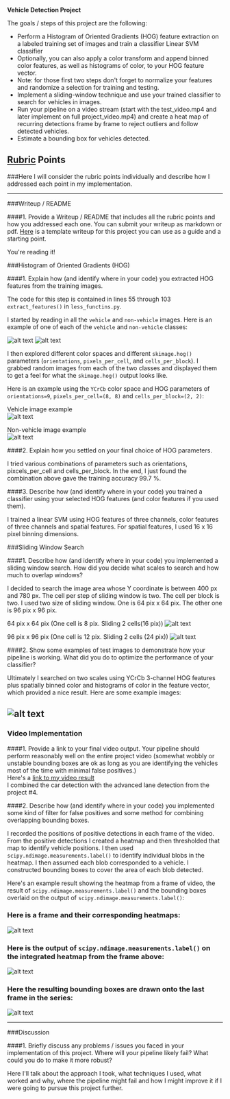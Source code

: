 **Vehicle Detection Project**

The goals / steps of this project are the following:

* Perform a Histogram of Oriented Gradients (HOG) feature extraction on a labeled training set of images and train a classifier Linear SVM classifier
* Optionally, you can also apply a color transform and append binned color features, as well as histograms of color, to your HOG feature vector.
* Note: for those first two steps don't forget to normalize your features and randomize a selection for training and testing.
* Implement a sliding-window technique and use your trained classifier to search for vehicles in images.
* Run your pipeline on a video stream (start with the test_video.mp4 and later implement on full project_video.mp4) and create a heat map of recurring detections frame by frame to reject outliers and follow detected vehicles.
* Estimate a bounding box for vehicles detected.

[//]: # (Image References)
[image1-1]: ./output_images/image0000.png
[image1-2]: ./output_images/image8.png
[image2-1]: ./output_images/image0000_hog.jpg
[image2-2]: ./output_images/image7_hog.jpg
[image3-1]: ./output_images/figure_1.png
[image3-2]: ./output_images/figure_2.png
[image4]: ./output_images/examples.jpg
[image5]: ./output_images/examples2.jpg
[image6]: ./output_images/example3.jpg
[image7]: ./output_images/example4.jpg
[video1]: ./project_video.mp4

## [Rubric](https://review.udacity.com/#!/rubrics/513/view) Points
###Here I will consider the rubric points individually and describe how I addressed each point in my implementation.  

---
###Writeup / README

####1. Provide a Writeup / README that includes all the rubric points and how you addressed each one.  You can submit your writeup as markdown or pdf.  [Here](https://github.com/udacity/CarND-Vehicle-Detection/blob/master/writeup_template.md) is a template writeup for this project you can use as a guide and a starting point.  

You're reading it!

###Histogram of Oriented Gradients (HOG)

####1. Explain how (and identify where in your code) you extracted HOG features from the training images.

The code for this step is contained in lines 55 through 103 `extract_features()` in `less_functins.py`.

I started by reading in all the `vehicle` and `non-vehicle` images.  Here is an example of one of each of the `vehicle` and `non-vehicle` classes:

![alt text][image1-1] ![alt text][image1-2]

I then explored different color spaces and different `skimage.hog()` parameters (`orientations`, `pixels_per_cell`, and `cells_per_block`).  I grabbed random images from each of the two classes and displayed them to get a feel for what the `skimage.hog()` output looks like.

Here is an example using the `YCrCb` color space and HOG parameters of `orientations=9`, `pixels_per_cell=(8, 8)` and `cells_per_block=(2, 2)`:

Vehicle image example  
![alt text][image2-1]

Non-vehicle image example  
![alt text][image2-2]


####2. Explain how you settled on your final choice of HOG parameters.

I tried various combinations of parameters such as orientations, pixcels_per_cell and cells_per_block.
In the end, I just found the combination above gave the training accuracy 99.7 %.

####3. Describe how (and identify where in your code) you trained a classifier using your selected HOG features (and color features if you used them).

I trained a linear SVM using HOG features of three channels, color features of three channels and spatial features. For spatial features, I used 16 x 16 pixel binning dimensions.

###Sliding Window Search

####1. Describe how (and identify where in your code) you implemented a sliding window search.  How did you decide what scales to search and how much to overlap windows?

I decided to search the image area whose Y coordinate is between 400 px and 780 px. The cell per step of sliding window is two. The cell per block is two. I used two size of sliding window. One is 64 pix x 64 pix. The other one is 96 pix x 96 pix.

64 pix x 64 pix (One cell is 8 pix. Sliding 2 cells(16 pix))
![alt text][image3-1]

96 pix x 96 pix (One cell is 12 pix. Sliding 2 cells (24 pix))
![alt text][image3-2]

####2. Show some examples of test images to demonstrate how your pipeline is working.  What did you do to optimize the performance of your classifier?

Ultimately I searched on two scales using YCrCb 3-channel HOG features plus spatially binned color and histograms of color in the feature vector, which provided a nice result.  Here are some example images:

![alt text][image4]
---

### Video Implementation

####1. Provide a link to your final video output.  Your pipeline should perform reasonably well on the entire project video (somewhat wobbly or unstable bounding boxes are ok as long as you are identifying the vehicles most of the time with minimal false positives.)  
Here's a [link to my video result](./CarDetect_Lane.mp4)  
I combined the car detection with the advanced lane detection from the project #4.


####2. Describe how (and identify where in your code) you implemented some kind of filter for false positives and some method for combining overlapping bounding boxes.

I recorded the positions of positive detections in each frame of the video.  From the positive detections I created a heatmap and then thresholded that map to identify vehicle positions.  I then used `scipy.ndimage.measurements.label()` to identify individual blobs in the heatmap.  I then assumed each blob corresponded to a vehicle.  I constructed bounding boxes to cover the area of each blob detected.  

Here's an example result showing the heatmap from a frame of video, the result of `scipy.ndimage.measurements.label()` and the bounding boxes overlaid on the output of `scipy.ndimage.measurements.label()`:

### Here is a frame and their corresponding heatmaps:

![alt text][image5]

### Here is the output of `scipy.ndimage.measurements.label()` on the integrated heatmap from the frame above:
![alt text][image6]

### Here the resulting bounding boxes are drawn onto the last frame in the series:
![alt text][image7]



---

###Discussion

####1. Briefly discuss any problems / issues you faced in your implementation of this project.  Where will your pipeline likely fail?  What could you do to make it more robust?

Here I'll talk about the approach I took, what techniques I used, what worked and why, where the pipeline might fail and how I might improve it if I were going to pursue this project further.  
